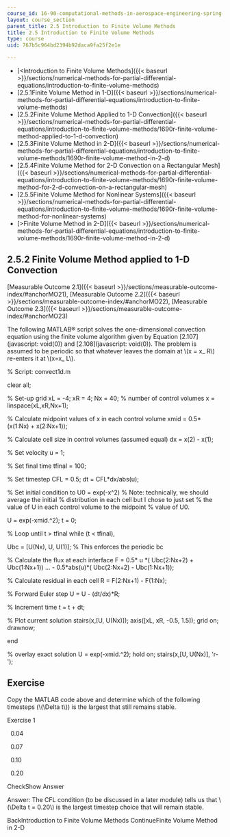```yaml
---
course_id: 16-90-computational-methods-in-aerospace-engineering-spring-2014
layout: course_section
parent_title: 2.5 Introduction to Finite Volume Methods
title: 2.5 Introduction to Finite Volume Methods
type: course
uid: 767b5c964bd2394b92daca9fa25f2e1e

---
```


*   [<Introduction to Finite Volume Methods]({{< baseurl >}}/sections/numerical-methods-for-partial-differential-equations/introduction-to-finite-volume-methods)
*   [2.5.1Finite Volume Method in 1-D]({{< baseurl >}}/sections/numerical-methods-for-partial-differential-equations/introduction-to-finite-volume-methods)
*   [2.5.2Finite Volume Method Applied to 1-D Convection]({{< baseurl >}}/sections/numerical-methods-for-partial-differential-equations/introduction-to-finite-volume-methods/1690r-finite-volume-method-applied-to-1-d-convection)
*   [2.5.3Finite Volume Method in 2-D]({{< baseurl >}}/sections/numerical-methods-for-partial-differential-equations/introduction-to-finite-volume-methods/1690r-finite-volume-method-in-2-d)
*   [2.5.4Finite Volume Method for 2-D Convection on a Rectangular Mesh]({{< baseurl >}}/sections/numerical-methods-for-partial-differential-equations/introduction-to-finite-volume-methods/1690r-finite-volume-method-for-2-d-convection-on-a-rectangular-mesh)
*   [2.5.5Finite Volume Method for Nonlinear Systems]({{< baseurl >}}/sections/numerical-methods-for-partial-differential-equations/introduction-to-finite-volume-methods/1690r-finite-volume-method-for-nonlinear-systems)
*   [\>Finite Volume Method in 2-D]({{< baseurl >}}/sections/numerical-methods-for-partial-differential-equations/introduction-to-finite-volume-methods/1690r-finite-volume-method-in-2-d)

2.5.2 Finite Volume Method applied to 1-D Convection
----------------------------------------------------

[Measurable Outcome 2.1]({{< baseurl >}}/sections/measurable-outcome-index/#anchorMO21), [Measurable Outcome 2.2]({{< baseurl >}}/sections/measurable-outcome-index/#anchorMO22), [Measurable Outcome 2.3]({{< baseurl >}}/sections/measurable-outcome-index/#anchorMO23)

The following MATLAB® script solves the one-dimensional convection equation using the finite volume algorithm given by Equation [2.107](javascript: void(0)) and [2.108](javascript: void(0)). The problem is assumed to be periodic so that whatever leaves the domain at \\(x = x\_ R\\) re-enters it at \\(x=x\_ L\\).

% Script: convect1d.m

clear all;

% Set-up grid
xL = -4;
xR =  4;
Nx = 40; % number of control volumes
x = linspace(xL,xR,Nx+1);

% Calculate midpoint values of x in each control volume
xmid = 0.5\*(x(1:Nx) + x(2:Nx+1));

% Calculate cell size in control volumes (assumed equal)
dx = x(2) - x(1);

% Set velocity
u = 1;

% Set final time
tfinal = 100;

% Set timestep
CFL = 0.5;
dt = CFL\*dx/abs(u);

% Set initial condition to U0 = exp(-x^2)
% Note: technically, we should average the initial
% distribution in each cell but I chose to just set
% the value of U in each control volume to the midpoint
% value of U0.

U = exp(-xmid.^2);
t = 0;

% Loop until t > tfinal
while (t < tfinal),

  Ubc = \[U(Nx), U, U(1)\]; % This enforces the periodic bc

  % Calculate the flux at each interface
  F =   0.5\*    u \*( Ubc(2:Nx+2) + Ubc(1:Nx+1)) ...
      - 0.5\*abs(u)\*( Ubc(2:Nx+2) - Ubc(1:Nx+1));

  % Calculate residual in each cell
  R = F(2:Nx+1) - F(1:Nx);

  % Forward Euler step
  U = U - (dt/dx)\*R;

  % Increment time
  t = t + dt;

  % Plot current solution
  stairs(x,\[U, U(Nx)\]);
  axis(\[xL, xR, -0.5, 1.5\]);
  grid on;
  drawnow;

end

% overlay exact solution
U = exp(-xmid.^2);
hold on;
stairs(x,\[U, U(Nx)\], 'r-');

Exercise
--------

Copy the MATLAB code above and determine which of the following timesteps (\\(\\Delta t\\)) is the largest that still remains stable.

Exercise 1

&nbsp; 0.04 &nbsp;

&nbsp; 0.07 &nbsp;

&nbsp; 0.10 &nbsp;

&nbsp; 0.20 &nbsp;

CheckShow Answer

Answer: The CFL condition (to be discussed in a later module) tells us that \\(\\Delta t = 0.20\\) is the largest timestep choice that will remain stable.

BackIntroduction to Finite Volume Methods ContinueFinite Volume Method in 2-D